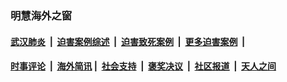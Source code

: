 
### 明慧海外之窗

####  [武汉肺炎](indexes/365.md?t=03191900) &nbsp;|&nbsp;  [迫害案例综述](indexes/328.md?t=03191900) &nbsp;|&nbsp; [迫害致死案例](indexes/277.md?t=03191900)  &nbsp;|&nbsp; [更多迫害案例](indexes/81.md?t=03191900)  &nbsp;|&nbsp; 
####  [时事评论](indexes/19.md?t=03191900) &nbsp;|&nbsp; [海外简讯](indexes/245.md?t=03191900)&nbsp;|&nbsp;  [社会支持](indexes/140.md?t=03191900) &nbsp;|&nbsp; [褒奖决议](indexes/282.md?t=03191900) &nbsp;|&nbsp; [社区报道](indexes/91.md?t=03191900)  &nbsp;|&nbsp; [天人之间](indexes/78.md?t=03191900) 

